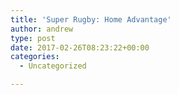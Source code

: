 ```yaml
---
title: 'Super Rugby: Home Advantage'
author: andrew
type: post
date: 2017-02-26T08:23:22+00:00
categories:
  - Uncategorized

---
```

